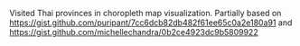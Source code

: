 Visited Thai provinces in choropleth map visualization. Partially based on <https://gist.github.com/puripant/7cc6dcb82db482f61ee65c0a2e180a91> and <https://gist.github.com/michellechandra/0b2ce4923dc9b5809922>
